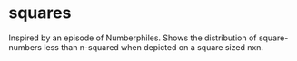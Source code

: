 # squares

Inspired by an episode of Numberphiles.
Shows the distribution of square-numbers less than n-squared when depicted on a square sized nxn.
